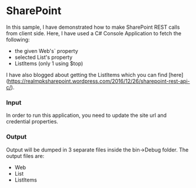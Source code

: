 # SharePoint
In this sample, I have demonstrated how to make SharePoint REST calls from client side. Here, I have used a C# Console Application to fetch the following:
* the given Web's` property
* selected List's property
* ListItems (only 1 using $top)

I have also blogged about getting the ListItems which you can find [here] (https://realmpksharepoint.wordpress.com/2016/12/26/sharepoint-rest-api-c/).

### Input
In order to run this application, you need to update the site url and credential properties.

### Output
Output will be dumped in 3 separate files inside the bin->Debug folder. The output files are:
* Web
* List
* ListItems


